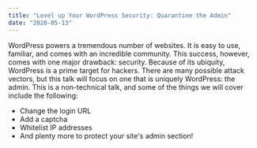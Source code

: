 ```yaml
---
title: "Level up Your WordPress Security: Quarantine the Admin"
date: "2020-05-13"
---
```


WordPress powers a tremendous number of websites. It is easy to use, familiar, and comes with an incredible community. This success, however, comes with one major drawback: security. Because of its ubiquity, WordPress is a prime target for hackers. There are many possible attack vectors, but this talk will focus on one that is uniquely WordPress: the admin. This is a non-technical talk, and some of the things we will cover include the following:

- Change the login URL
- Add a captcha
- Whitelist IP addresses
- And plenty more to protect your site's admin section!
